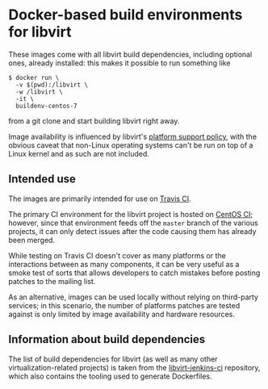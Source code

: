 Docker-based build environments for libvirt
===========================================

These images come with all libvirt build dependencies, including
optional ones, already installed: this makes it possible to run
something like

    $ docker run \
      -v $(pwd):/libvirt \
      -w /libvirt \
      -it \
      buildenv-centos-7

from a git clone and start building libvirt right away.

Image availability is influenced by libvirt's
[platform support policy](https://libvirt.org/platforms.html),
with the obvious caveat that non-Linux operating systems can't
be run on top of a Linux kernel and as such are not included.


Intended use
------------

The images are primarily intended for use on
[Travis CI](https://travis-ci.org/libvirt/libvirt).

The primary CI environment for the libvirt project is hosted on
[CentOS CI](https://ci.centos.org/view/libvirt/); however, since
that environment feeds off the `master` branch of the various
projects, it can only detect issues after the code causing them
has already been merged.

While testing on Travis CI doesn't cover as many platforms or the
interactions between as many components, it can be very useful as
a smoke test of sorts that allows developers to catch mistakes
before posting patches to the mailing list.

As an alternative, images can be used locally without relying on
third-party services; in this scenario, the number of platforms
patches are tested against is only limited by image availability
and hardware resources.


Information about build dependencies
------------------------------------

The list of build dependencies for libvirt (as well as many
other virtualization-related projects) is taken from the
[libvirt-jenkins-ci](https://gitlab.com/libvirt/libvirt-jenkins-ci)
repository, which also contains the tooling used to generate
Dockerfiles.

